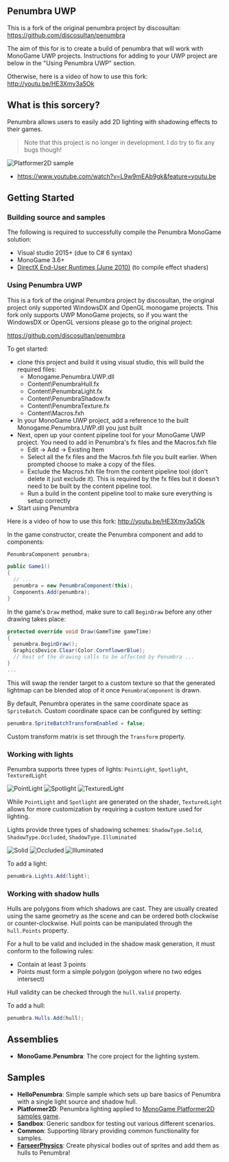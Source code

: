 ## Penumbra UWP

This is a fork of the original penumbra project by discosultan:
https://github.com/discosultan/penumbra

The aim of this for is to create a build of penumbra that will work with MonoGame UWP projects. Instructions for adding to your UWP project are below in the "Using Penumbra UWP" section.

Otherwise, here is a video of how to use this fork: http://youtu.be/HE3Xmy3a5Ok

## What is this sorcery?

Penumbra allows users to easily add 2D lighting with shadowing effects to their games.

> Note that this project is no longer in development. I do try to fix any bugs though!

![Platformer2D sample](Documentation/Platformer2D.jpg)

- https://www.youtube.com/watch?v=L9w9mEAb9gk&feature=youtu.be

## Getting Started

### Building source and samples

The following is required to successfully compile the Penumbra MonoGame solution:

- Visual studio 2015+ (due to C# 6 syntax)
- MonoGame 3.6+
- [DirectX End-User Runtimes (June 2010)](http://www.microsoft.com/en-us/download/details.aspx?id=8109) (to compile effect shaders)

### Using Penumbra UWP

This is a fork of the original Penumbra project by discosultan, the original project only supported WindowsDX and OpenGL monogame projects. This fork only supports UWP MonoGame projects, so if you want the WindowsDX or OpenGL versions please go to the original project:

https://github.com/discosultan/penumbra

To get started: 
- clone this project and build it using visual studio, this will build the required files:
    - Monogame.Penumbra.UWP.dll
    - Content\PenumbraHull.fx
    - Content\PenumbraLight.fx
    - Content\PenumbraShadow.fx
    - Content\PenumbraTexture.fx
    - Content\Macros.fxh
- In your MonoGame UWP project, add a reference to the built Monogame.Penumbra.UWP.dll you just built
- Next, open up your content pipeline tool for your MonoGame UWP project. You need to add in Penumbra's fx files and the Macros.fxh file
    - Edit -> Add -> Existing Item
    - Select all the fx files and the Macros.fxh file you built earlier. When prompted choose to make a copy of the files.
    - Exclude the Macros.fxh file from the content pipeline tool (don't delete it just exclude it). This is required by the fx files but it doesn't need to be built by the content pipeline tool.
    - Run a build in the content pipeline tool to make sure everything is setup correctly
- Start using Penumbra

Here is a video of how to use this fork: http://youtu.be/HE3Xmy3a5Ok


In the game constructor, create the Penumbra component and add to components:
```cs
PenumbraComponent penumbra;

public Game1()
{
  // ...
  penumbra = new PenumbraComponent(this);
  Components.Add(penumbra);
}
```

In the game's `Draw` method, make sure to call `BeginDraw` before any other drawing takes place:

```cs
protected override void Draw(GameTime gameTime)
{
  penumbra.BeginDraw();
  GraphicsDevice.Clear(Color.CornflowerBlue);
  // Rest of the drawing calls to be affected by Penumbra ...
}
...
```

This will swap the render target to a custom texture so that the generated lightmap can be blended atop of it once `PenumbraComponent` is drawn.

By default, Penumbra operates in the same coordinate space as `SpriteBatch`. Custom coordinate space can be configured by setting:

```cs
penumbra.SpriteBatchTransformEnabled = false;
```

 Custom transform matrix is set through the `Transform` property.

### Working with lights

Penumbra supports three types of lights: `PointLight`, `Spotlight`, `TexturedLight`

![PointLight](Documentation/PointLight.png)
![Spotlight](Documentation/Spotlight.png)
![TexturedLight](Documentation/TexturedLight.png)

While `PointLight` and `Spotlight` are generated on the shader, `TexturedLight` allows for more customization by requiring a custom texture used for lighting.

Lights provide three types of shadowing schemes: `ShadowType.Solid`, `ShadowType.Occluded`, `ShadowType.Illuminated`

![Solid](Documentation/Solid.png)
![Occluded](Documentation/Occluded.png)
![Illuminated](Documentation/Illuminated.png)

To add a light:

```cs
penumbra.Lights.Add(light);
```

### Working with shadow hulls

Hulls are polygons from which shadows are cast. They are usually created using the same geometry as the scene and can be ordered both clockwise or counter-clockwise. Hull points can be manipulated through the `hull.Points` property.

For a hull to be valid and included in the shadow mask generation, it must conform to the following rules:

- Contain at least 3 points
- Points must form a simple polygon (polygon where no two edges intersect)

Hull validity can be checked through the `hull.Valid` property.

To add a hull:

```cs
penumbra.Hulls.Add(hull);
```

## Assemblies

- **MonoGame.Penumbra**: The core project for the lighting system.

## Samples

- **HelloPenumbra**: Simple sample which sets up bare basics of Penumbra with a single light source and shadow hull.
- **Platformer2D**: Penumbra lighting applied to [MonoGame Platformer2D samples game](https://github.com/MonoGame/MonoGame.Samples).
- **Sandbox**: Generic sandbox for testing out various different scenarios.
- **Common**: Supporting library providing common functionality for samples.
- **[FarseerPhysics](https://github.com/discosultan/penumbra/tree/master/Samples/FarseerPhysics)**: Create physical bodies out of sprites and add them as hulls to Penumbra!

